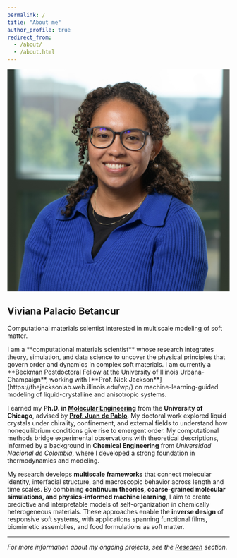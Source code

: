 ```yaml
---
permalink: /
title: "About me"
author_profile: true
redirect_from: 
  - /about/
  - /about.html
---
```


<!-- Mobile author profile for About page only -->
<div class="mobile-author-profile">
  <div class="mobile-author__avatar">
    <img src="/images/vpalacio_beckman25.jpg" alt="Viviana Palacio Betancur" />
  </div>
  <div class="mobile-author__content">
    <h2 class="mobile-author__name">Viviana Palacio Betancur</h2>
    <p class="mobile-author__bio">Computational materials scientist interested in multiscale modeling of soft matter.</p>
  </div>
</div>
I am a **computational materials scientist** whose research integrates theory, simulation, and data science to uncover the physical principles that govern order and dynamics in complex soft materials. I am currently a **Beckman Postdoctoral Fellow at the University of Illinois Urbana-Champaign**, working with [**Prof. Nick Jackson**](https://thejacksonlab.web.illinois.edu/wp/) on machine-learning-guided modeling of liquid-crystalline and anisotropic systems.

I earned my **Ph.D. in [Molecular Engineering](https://pme.uchicago.edu/)** from the **University of Chicago**, advised by [**Prof. Juan de Pablo**](https://engineering.nyu.edu/faculty/juan-de-pablo). My doctoral work explored liquid crystals under chirality, confinement, and external fields to understand how nonequilibrium conditions give rise to emergent order. My computational methods bridge experimental observations with theoretical descriptions, informed by a background in **Chemical Engineering** from *Universidad Nacional de Colombia*, where I developed a strong foundation in thermodynamics and modeling.

My research develops **multiscale frameworks** that connect molecular identity, interfacial structure, and macroscopic behavior across length and time scales. By combining **continuum theories, coarse-grained molecular simulations, and physics-informed machine learning**, I aim to create predictive and interpretable models of self-organization in chemically heterogeneous materials. These approaches enable the **inverse design** of responsive soft systems, with applications spanning functional films, biomimetic assemblies, and food formulations as soft matter.

---

_For more information about my ongoing projects, see the [Research](../research) section._
